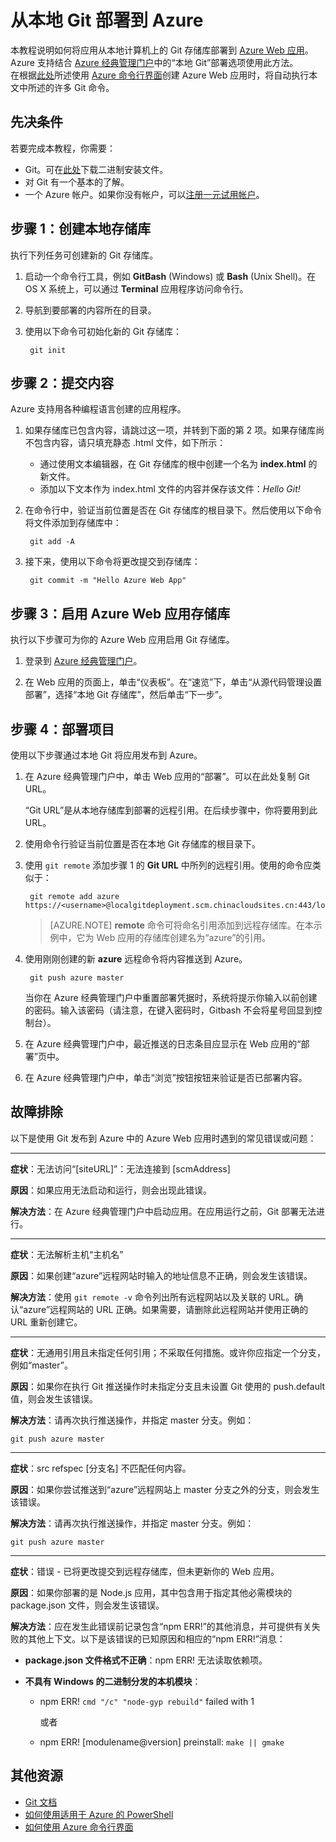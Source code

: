 <properties
	pageTitle="从本地 Git 部署到 Azure Web 应用"
	description="了解如何实现从本地 Git 部署到 Azure Web 应用。"
	services="app-service"
	documentationCenter=""
	authors="dariagrigoriu"
	manager="wpickett"
	editor="mollybos"/>

<tags
	ms.service="app-service"
	ms.date="03/31/2016"
	wacn.date="05/24/2016"/>
    
# 从本地 Git 部署到 Azure

本教程说明如何将应用从本地计算机上的 Git 存储库部署到 [Azure Web 应用]。Azure 支持结合 [Azure 经典管理门户]中的“本地 Git”部署选项使用此方法。  
在根据[此处](/documentation/articles/app-service-web-get-started)所述使用 [Azure 命令行界面]创建 Azure Web 应用时，将自动执行本文中所述的许多 Git 命令。

## 先决条件

若要完成本教程，你需要：

- Git。可在[此处](http://www.git-scm.com/downloads)下载二进制安装文件。  
- 对 Git 有一个基本的了解。
- 一个 Azure 帐户。如果你没有帐户，可以[注册一元试用帐户](/pricing/1rmb-trial)。

## <a id="Step1"></a>步骤 1：创建本地存储库

执行下列任务可创建新的 Git 存储库。

1. 启动一个命令行工具，例如 **GitBash** (Windows) 或 **Bash** (Unix Shell)。在 OS X 系统上，可以通过 **Terminal** 应用程序访问命令行。

2. 导航到要部署的内容所在的目录。

3. 使用以下命令可初始化新的 Git 存储库：

		git init

## <a id="Step2"></a>步骤 2：提交内容

Azure 支持用各种编程语言创建的应用程序。

1. 如果存储库已包含内容，请跳过这一项，并转到下面的第 2 项。如果存储库尚不包含内容，请只填充静态 .html 文件，如下所示： 

    - 通过使用文本编辑器，在 Git 存储库的根中创建一个名为 **index.html** 的新文件。
    - 添加以下文本作为 index.html 文件的内容并保存该文件：*Hello Git!*
        
2. 在命令行中，验证当前位置是否在 Git 存储库的根目录下。然后使用以下命令将文件添加到存储库中：

		git add -A 

4. 接下来，使用以下命令将更改提交到存储库：

		git commit -m "Hello Azure Web App"

## <a id="Step3"></a>步骤 3：启用 Azure Web 应用存储库

执行以下步骤可为你的 Azure Web 应用启用 Git 存储库。

1. 登录到 [Azure 经典管理门户](https://management.windowsazure.cn/)。

2. 在 Web 应用的页面上，单击“仪表板”。在“速览”下，单击“从源代码管理设置部署”，选择“本地 Git 存储库”，然后单击“下一步”。

## <a id="Step4"></a>步骤 4：部署项目

使用以下步骤通过本地 Git 将应用发布到 Azure。

1. 在 Azure 经典管理门户中，单击 Web 应用的“部署”。可以在此处复制 Git URL。

	“Git URL”是从本地存储库到部署的远程引用。在后续步骤中，你将要用到此 URL。

2. 使用命令行验证当前位置是否在本地 Git 存储库的根目录下。

3. 使用 `git remote` 添加步骤 1 的 **Git URL** 中所列的远程引用。使用的命令应类似于：

		git remote add azure https://<username>@localgitdeployment.scm.chinacloudsites.cn:443/localgitdeployment.git         
    > [AZURE.NOTE] **remote** 命令可将命名引用添加到远程存储库。在本示例中，它为 Web 应用的存储库创建名为“azure”的引用。

4. 使用刚刚创建的新 **azure** 远程命令将内容推送到 Azure。

		git push azure master

	当你在 Azure 经典管理门户中重置部署凭据时，系统将提示你输入以前创建的密码。输入该密码（请注意，在键入密码时，Gitbash 不会将星号回显到控制台）。
       
5. 在 Azure 经典管理门户中，最近推送的日志条目应显示在 Web 应用的“部署”页中。

6. 在 Azure 经典管理门户中，单击“浏览”按钮按钮来验证是否已部署内容。
    
## <a id="Step5"></a>故障排除

以下是使用 Git 发布到 Azure 中的 Azure Web 应用时遇到的常见错误或问题：

****

**症状**：无法访问“[siteURL]”：无法连接到 [scmAddress]

**原因**：如果应用无法启动和运行，则会出现此错误。

**解决方法**：在 Azure 经典管理门户中启动应用。在应用运行之前，Git 部署无法进行。


****

**症状**：无法解析主机“主机名”

**原因**：如果创建“azure”远程网站时输入的地址信息不正确，则会发生该错误。

**解决方法**：使用 `git remote -v` 命令列出所有远程网站以及关联的 URL。确认“azure”远程网站的 URL 正确。如果需要，请删除此远程网站并使用正确的 URL 重新创建它。

****

**症状**：无通用引用且未指定任何引用；不采取任何措施。或许你应指定一个分支，例如“master”。

**原因**：如果你在执行 Git 推送操作时未指定分支且未设置 Git 使用的 push.default 值，则会发生该错误。

**解决方法**：请再次执行推送操作，并指定 master 分支。例如：

	git push azure master

****

**症状**：src refspec [分支名] 不匹配任何内容。

**原因**：如果你尝试推送到“azure”远程网站上 master 分支之外的分支，则会发生该错误。

**解决方法**：请再次执行推送操作，并指定 master 分支。例如：

	git push azure master

****

**症状**：错误 - 已将更改提交到远程存储库，但未更新你的 Web 应用。

**原因**：如果你部署的是 Node.js 应用，其中包含用于指定其他必需模块的 package.json 文件，则会发生该错误。

**解决方法**：应在发生此错误前记录包含“npm ERR!”的其他消息，并可提供有关失败的其他上下文。以下是该错误的已知原因和相应的“npm ERR!”消息：

* **package.json 文件格式不正确**：npm ERR! 无法读取依赖项。

* **不具有 Windows 的二进制分发的本机模块**：

	* npm ERR! `cmd "/c" "node-gyp rebuild"` failed with 1

		或者

	* npm ERR! [modulename@version] preinstall: `make || gmake`


## 其他资源

* [Git 文档](http://git-scm.com/documentation)
* [如何使用适用于 Azure 的 PowerShell](/documentation/articles/powershell-install-configure)
* [如何使用 Azure 命令行界面](/documentation/articles/xplat-cli-install)

[Azure Web 应用]: /documentation/services/web-sites/
[Azure Developer Center]: /develop/overview/
[Azure 经典管理门户]: https://manage.windowsazure.cn
[Azure 门户预览]: https://portal.azure.cn
[Git website]: http://git-scm.com
[Installing Git]: http://git-scm.com/book/zh/v2/%E8%B5%B7%E6%AD%A5-%E5%AE%89%E8%A3%85-Git
[Azure 命令行界面]: /documentation/articles/xplat-cli-install/

[Using Git with CodePlex]: http://codeplex.codeplex.com/wikipage?title=Using%20Git%20with%20CodePlex&referringTitle=Source%20control%20clients&ProjectName=codeplex
[Quick Start - Mercurial]: http://mercurial.selenic.com/wiki/QuickStart

<!---HONumber=Mooncake_0509_2016-->